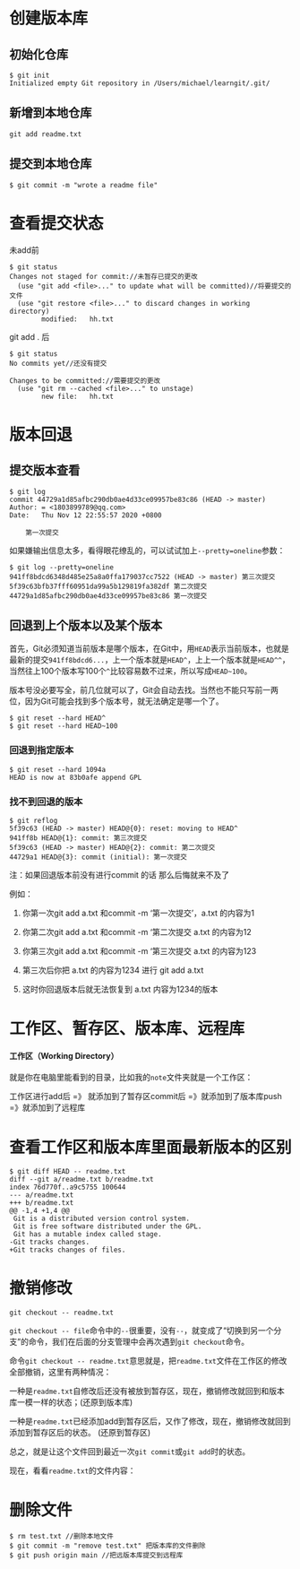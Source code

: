 # 创建版本库



## 初始化仓库

```
$ git init
Initialized empty Git repository in /Users/michael/learngit/.git/
```

## 新增到本地仓库

```
git add readme.txt
```

## 提交到本地仓库

```
$ git commit -m "wrote a readme file"
```

# 查看提交状态

未add前

```
$ git status
Changes not staged for commit://未暂存已提交的更改
  (use "git add <file>..." to update what will be committed)//将要提交的文件
  (use "git restore <file>..." to discard changes in working directory)
        modified:   hh.txt

```

git add . 后

```
$ git status
No commits yet//还没有提交

Changes to be committed://需要提交的更改
  (use "git rm --cached <file>..." to unstage)
        new file:   hh.txt

```



# 版本回退



## 提交版本查看

```
$ git log
commit 44729a1d85afbc290db0ae4d33ce09957be83c86 (HEAD -> master)
Author: = <1803899789@qq.com>
Date:   Thu Nov 12 22:55:57 2020 +0800

    第一次提交

```

如果嫌输出信息太多，看得眼花缭乱的，可以试试加上`--pretty=oneline`参数：

```
$ git log --pretty=oneline
941ff8bdcd6348d485e25a8a0ffa179037cc7522 (HEAD -> master) 第三次提交
5f39c63bfb37fff60951da99a5b129819fa382df 第二次提交
44729a1d85afbc290db0ae4d33ce09957be83c86 第一次提交
```



## 回退到上个版本以及某个版本

首先，Git必须知道当前版本是哪个版本，在Git中，用`HEAD`表示当前版本，也就是最新的提交`941ff8bdcd6...`，上一个版本就是`HEAD^`，上上一个版本就是`HEAD^^`，当然往上100个版本写100个`^`比较容易数不过来，所以写成`HEAD~100`。

版本号没必要写全，前几位就可以了，Git会自动去找。当然也不能只写前一两位，因为Git可能会找到多个版本号，就无法确定是哪一个了。

```
$ git reset --hard HEAD^
$ git reset --hard HEAD~100
```



### 回退到指定版本

```
$ git reset --hard 1094a
HEAD is now at 83b0afe append GPL
```

### 找不到回退的版本

```
$ git reflog
5f39c63 (HEAD -> master) HEAD@{0}: reset: moving to HEAD^
941ff8b HEAD@{1}: commit: 第三次提交
5f39c63 (HEAD -> master) HEAD@{2}: commit: 第二次提交
44729a1 HEAD@{3}: commit (initial): 第一次提交

```

注：如果回退版本前没有进行commit 的话 那么后悔就来不及了

例如：

1. 你第一次git add a.txt  和commit -m ‘第一次提交’，a.txt 的内容为1

2. 你第二次git add a.txt  和commit -m ‘第二次提交  a.txt 的内容为12

3. 你第三次git add a.txt  和commit -m ‘第三次提交   a.txt 的内容为123

4. 第三次后你把 a.txt 的内容为1234 进行 git add a.txt

5. 这时你回退版本后就无法恢复到 a.txt 内容为1234的版本

   

# 工作区、暂存区、版本库、远程库

#### 工作区（Working Directory）

就是你在电脑里能看到的目录，比如我的`note`文件夹就是一个工作区：

工作区进行add后 =》 就添加到了暂存区commit后 =》就添加到了版本库push =》就添加到了远程库



# 查看工作区和版本库里面最新版本的区别

```
$ git diff HEAD -- readme.txt 
diff --git a/readme.txt b/readme.txt
index 76d770f..a9c5755 100644
--- a/readme.txt
+++ b/readme.txt
@@ -1,4 +1,4 @@
 Git is a distributed version control system.
 Git is free software distributed under the GPL.
 Git has a mutable index called stage.
-Git tracks changes.
+Git tracks changes of files.
```



# 撤销修改

```
git checkout -- readme.txt
```

`git checkout -- file`命令中的`--`很重要，没有`--`，就变成了“切换到另一个分支”的命令，我们在后面的分支管理中会再次遇到`git checkout`命令。



命令`git checkout -- readme.txt`意思就是，把`readme.txt`文件在工作区的修改全部撤销，这里有两种情况：

一种是`readme.txt`自修改后还没有被放到暂存区，现在，撤销修改就回到和版本库一模一样的状态；(还原到版本库)

一种是`readme.txt`已经添加add到暂存区后，又作了修改，现在，撤销修改就回到添加到暂存区后的状态。 (还原到暂存区)

总之，就是让这个文件回到最近一次`git commit`或`git add`时的状态。

现在，看看`readme.txt`的文件内容：

# 删除文件

```
$ rm test.txt //删除本地文件
$ git commit -m "remove test.txt" 把版本库的文件删除
$ git push origin main //把远版本库提交到远程库
```



